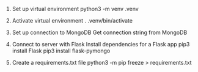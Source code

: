 1. Set up virtual environment
    python3 -m venv .venv
               
2. Activate virtual environment
    . .venv/bin/activate

3. Set up connection to MongoDB
    Get connection string from MongoDB
4. Connect to server with Flask
    Install dependencies for a Flask app
        pip3 install Flask
        pip3 install flask-pymongo

6. Create a requirements.txt file
    python3 -m pip freeze > requirements.txt
